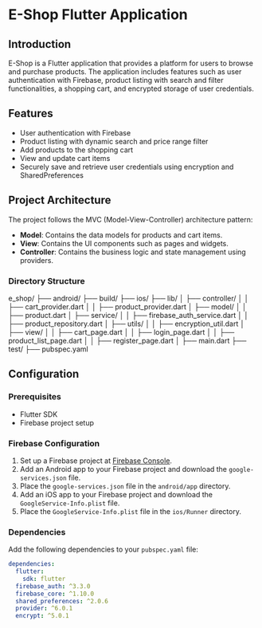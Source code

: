 # E-Shop Flutter Application

## Introduction

E-Shop is a Flutter application that provides a platform for users to browse and purchase products. The application includes features such as user authentication with Firebase, product listing with search and filter functionalities, a shopping cart, and encrypted storage of user credentials.

## Features

- User authentication with Firebase
- Product listing with dynamic search and price range filter
- Add products to the shopping cart
- View and update cart items
- Securely save and retrieve user credentials using encryption and SharedPreferences

## Project Architecture

The project follows the MVC (Model-View-Controller) architecture pattern:

- **Model**: Contains the data models for products and cart items.
- **View**: Contains the UI components such as pages and widgets.
- **Controller**: Contains the business logic and state management using providers.

### Directory Structure


e_shop/
├── android/
├── build/
├── ios/
├── lib/
│ ├── controller/
│ │ ├── cart_provider.dart
│ │ ├── product_provider.dart
│ ├── model/
│ │ ├── product.dart
│ ├── service/
│ │ ├── firebase_auth_service.dart
│ │ ├── product_repository.dart
│ ├── utils/
│ │ ├── encryption_util.dart
│ ├── view/
│ │ ├── cart_page.dart
│ │ ├── login_page.dart
│ │ ├── product_list_page.dart
│ │ ├── register_page.dart
│ ├── main.dart
├── test/
├── pubspec.yaml


## Configuration

### Prerequisites

- Flutter SDK
- Firebase project setup

### Firebase Configuration

1. Set up a Firebase project at [Firebase Console](https://console.firebase.google.com/).
2. Add an Android app to your Firebase project and download the `google-services.json` file.
3. Place the `google-services.json` file in the `android/app` directory.
4. Add an iOS app to your Firebase project and download the `GoogleService-Info.plist` file.
5. Place the `GoogleService-Info.plist` file in the `ios/Runner` directory.

### Dependencies

Add the following dependencies to your `pubspec.yaml` file:

```yaml
dependencies:
  flutter:
    sdk: flutter
  firebase_auth: ^3.3.0
  firebase_core: ^1.10.0
  shared_preferences: ^2.0.6
  provider: ^6.0.1
  encrypt: ^5.0.1


